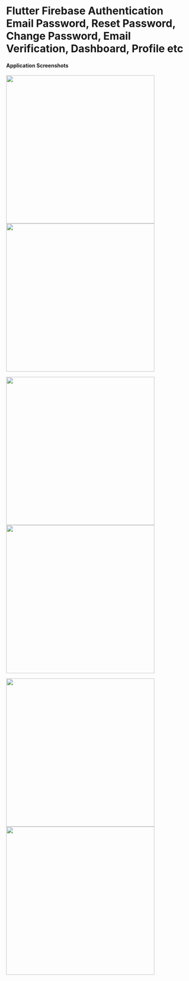 # Flutter Firebase Authentication Email Password, Reset Password, Change Password, Email Verification, Dashboard, Profile etc

#### Application Screenshots


<img src="https://github.com/geekyshow1/flutter_fb_auth_emailpass/blob/master/screenshots/1.png" width="400" />  <img src="https://github.com/geekyshow1/flutter_fb_auth_emailpass/blob/master/screenshots/2.png" width="400" />

<img src="https://github.com/geekyshow1/flutter_fb_auth_emailpass/blob/master/screenshots/3.png" width="400" />  <img src="https://github.com/geekyshow1/flutter_fb_auth_emailpass/blob/master/screenshots/4.png" width="400" />

<img src="https://github.com/geekyshow1/flutter_fb_auth_emailpass/blob/master/screenshots/5.png" width="400" />  <img src="https://github.com/geekyshow1/flutter_fb_auth_emailpass/blob/master/screenshots/6.png" width="400" />

